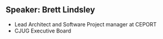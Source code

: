 ## Speaker: Brett Lindsley

* Lead Architect and Software Project manager at CEPORT
* CJUG Executive Board

